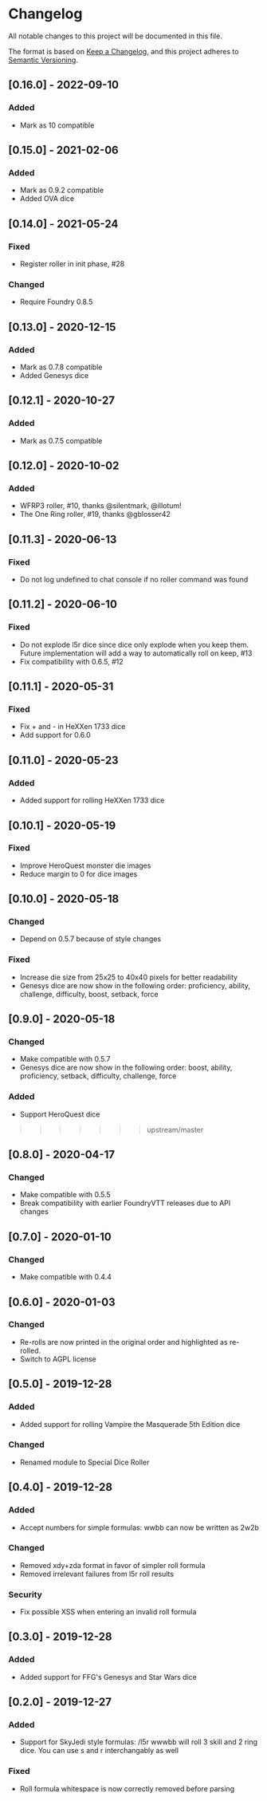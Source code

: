 # Changelog
All notable changes to this project will be documented in this file.

The format is based on [Keep a Changelog](https://keepachangelog.com/en/1.0.0/),
and this project adheres to [Semantic Versioning](https://semver.org/spec/v2.0.0.html).

## [0.16.0] - 2022-09-10
### Added
- Mark as 10 compatible

## [0.15.0] - 2021-02-06
### Added
- Mark as 0.9.2 compatible
- Added OVA dice

## [0.14.0] - 2021-05-24
### Fixed
- Register roller in init phase, #28

### Changed
- Require Foundry 0.8.5

## [0.13.0] - 2020-12-15
### Added
- Mark as 0.7.8 compatible
- Added Genesys dice

## [0.12.1] - 2020-10-27
### Added
- Mark as 0.7.5 compatible

## [0.12.0] - 2020-10-02
### Added
- WFRP3 roller, #10, thanks @silentmark, @illotum!
- The One Ring roller, #19, thanks @gblosser42

## [0.11.3] - 2020-06-13
### Fixed
- Do not log undefined to chat console if no roller command was found

## [0.11.2] - 2020-06-10
### Fixed
- Do not explode l5r dice since dice only explode when you keep them. Future implementation will add a way to automatically roll on keep, #13
- Fix compatibility with 0.6.5, #12

## [0.11.1] - 2020-05-31
### Fixed
- Fix + and - in HeXXen 1733 dice
- Add support for 0.6.0

## [0.11.0] - 2020-05-23
### Added
- Added support for rolling HeXXen 1733 dice

## [0.10.1] - 2020-05-19
### Fixed

- Improve HeroQuest monster die images
- Reduce margin to 0 for dice images

## [0.10.0] - 2020-05-18
### Changed

- Depend on 0.5.7 because of style changes

### Fixed
- Increase die size from 25x25 to 40x40 pixels for better readability
- Genesys dice are now show in the following order: proficiency, ability, challenge, difficulty, boost, setback, force

## [0.9.0] - 2020-05-18
### Changed
- Make compatible with 0.5.7
- Genesys dice are now show in the following order: boost, ability, proficiency, setback, difficulty, challenge, force 

### Added

- Support HeroQuest dice
>>>>>>> upstream/master

## [0.8.0] - 2020-04-17
### Changed
- Make compatible with 0.5.5
- Break compatibility with earlier FoundryVTT releases due to API changes

## [0.7.0] - 2020-01-10
### Changed
- Make compatible with 0.4.4

## [0.6.0] - 2020-01-03
### Changed
- Re-rolls are now printed in the original order and highlighted as re-rolled.
- Switch to AGPL license

## [0.5.0] - 2019-12-28
### Added
- Added support for rolling Vampire the Masquerade 5th Edition dice

### Changed
- Renamed module to Special Dice Roller

## [0.4.0] - 2019-12-28
### Added
- Accept numbers for simple formulas: wwbb can now be written as 2w2b

### Changed

- Removed xdy+zda format in favor of simpler roll formula
- Removed irrelevant failures from l5r roll results

### Security
- Fix possible XSS when entering an invalid roll formula

## [0.3.0] - 2019-12-28
### Added

- Added support for FFG's Genesys and Star Wars dice


## [0.2.0] - 2019-12-27

### Added

- Support for SkyJedi style formulas: /l5r wwwbb will roll 3 skill and 2 ring dice. You can use s and r interchangably as well

### Fixed

- Roll formula whitespace is now correctly removed before parsing
